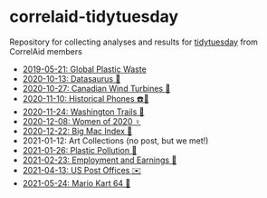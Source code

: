 # correlaid-tidytuesday
Repository for collecting analyses and results for [tidytuesday](https://github.com/rfordatascience/tidytuesday/) from CorrelAid members


- [2019-05-21: Global Plastic Waste](https://correlaid.github.io/correlaid-tidytuesday/2019-05-21/)
- [2020-10-13: Datasaurus 🦖](https://correlaid.github.io/correlaid-tidytuesday/2020-10-13/)
- [2020-10-27: Canadian Wind Turbines 💨](https://correlaid.github.io/correlaid-tidytuesday/2020-10-27/)
- [2020-11-10: Historical Phones ☎️📱](https://correlaid.github.io/correlaid-tidytuesday/2020-11-10/)
- [2020-11-24: Washington Trails 🥾](https://correlaid.github.io/correlaid-tidytuesday/2020-11-24/)
- [2020-12-08: Women of 2020 ♀](https://correlaid.github.io/correlaid-tidytuesday/2020-12-08/)
- [2020-12-22:	Big Mac Index 🍔](https://correlaid.github.io/correlaid-tidytuesday/2020-12-22/)
- 2021-01-12: Art Collections (no post, but we met!)
- [2021-01-26: Plastic Pollution 🚮](https://correlaid.github.io/correlaid-tidytuesday/2021-01-26/)
- [2021-02-23: Employment and Earnings 💸](https://correlaid.github.io/correlaid-tidytuesday/2021-02-23/)
- [2021-04-13: US Post Offices ✉️](https://correlaid.github.io/correlaid-tidytuesday/2021-04-13/)
- [2021-05-24: Mario Kart 64 🍄](https://correlaid.github.io/correlaid-tidytuesday/2021-05-24/)
